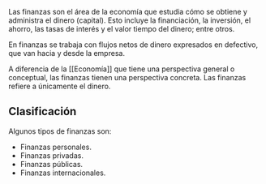 Las finanzas son el área de la economía que estudia cómo se obtiene y administra el dinero (capital). Esto incluye la financiación, la inversión, el ahorro, las tasas de interés y el valor tiempo del dinero; entre otros.

En finanzas se trabaja con flujos netos de dinero expresados en defectivo, que van hacia y desde la empresa.

A diferencia de la [[Economía]] que tiene una perspectiva general o conceptual, las finanzas tienen una perspectiva concreta. Las finanzas refiere a únicamente el dinero.

## Clasificación

Algunos tipos de finanzas son:

- Finanzas personales.
- Finanzas privadas.
- Finanzas públicas.
- Finanzas internacionales.
